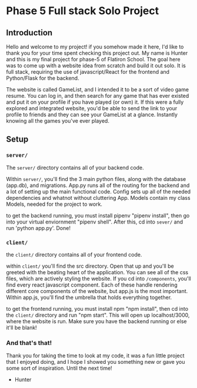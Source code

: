 # Phase 5 Full stack Solo Project

## Introduction

Hello and welcome to my project! if you somehow made it here, I'd like to thank you for your time spent checking this project out. My name is Hunter and this is my final  project for phase-5 of Flatiron School. The goal here was to come up with a website idea from scratch and build it out solo. It is full stack, requiring the use of javascript/React for the frontend and Python/Flask for the backend. 

The website is called GameList, and I intended it to be a sort of video game resume. You can log in, and then search for any game that has ever existed and put it on your profile if you have played (or own) it. If this were a fully explored and integrated website, you'd be able to send the link to your profile to friends and they can see your GameList at a glance. Instantly knowing all the games you've ever played.

## Setup

### `server/`

The `server/` directory contains all of your backend code.

Within `server/`, you'll find the 3 main python files, along with the database (app.db), and migrations. App.py runs all of the routing for the backend and a lot of setting up the main functional code. Config sets up all of the needed dependencies and whatnot without cluttering App. Models contain my class Models, needed for the project to work.

to get the backend running, you must install pipenv "pipenv install", then go into your virtual enviornment "pipenv shell". After this, cd into `sever/` and run 'python app.py'. Done!

### `client/`

the `client/` directory contains all of your frontend code.

within `client/` you'll find the src directory. Open that up and you'll be greeted with the beating heart of the application. You can see all of the css files, which are actively styling the website. If you cd into `/components`, you'll find every react javascript component. Each of these handle rendering different core components of the website, but app.js is the most important. Within app.js, you'll find the umbrella that holds everything together.

to get the frontend running, you must install npm "npm install", then cd into the `client/` directory and run "npm start". This will open up localhost/3000, where the website is run. Make sure you have the backend running or else it'll be blank!

### And that's that!

Thank you for taking the time to look at my code, it was a fun little project that I enjoyed doing, and I hope I showed you something new or gave you some sort of inspiration.
Until the next time!

- Hunter